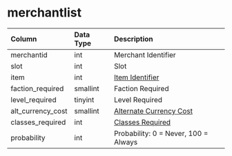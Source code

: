 # merchantlist

| Column | Data Type | Description |
| :--- | :--- | :--- |
| merchantid | int | Merchant Identifier |
| slot | int | Slot |
| item | int | [Item Identifier](../../../schema/categories/items/items.md) |
| faction_required | smallint | Faction Required |
| level_required | tinyint | Level Required |
| alt_currency_cost | smallint | [Alternate Currency Cost](../../../schema/categories/alternate-currency/alternate_currency.md) |
| classes_required | int | [Classes Required](../../../../categories/player/class-list) |
| probability | int | Probability: 0 = Never, 100 = Always |

